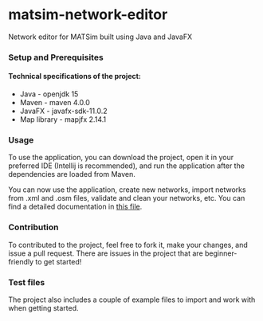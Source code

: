 # matsim-network-editor
Network editor for MATSim built using Java and JavaFX

### Setup and Prerequisites

#### Technical specifications of the project:
- Java - openjdk 15
- Maven - maven 4.0.0
- JavaFX - javafx-sdk-11.0.2
- Map library - mapjfx 2.14.1

### Usage 

To use the application, you can download the project, open it in your preferred IDE (Intellij is recommended), and run the application after the dependencies are loaded from Maven.

You can now use the application, create new networks, import networks from .xml and .osm files, validate and clean your networks, etc. You can find a detailed documentation in [this file](../master/MATSim_net_editor_compressed.pdf).

### Contribution

To contributed to the project, feel free to fork it, make your changes, and issue a pull request. There are issues in the project that are beginner-friendly to get started!


### Test files

The project also includes a couple of example files to import and work with when getting started. 
